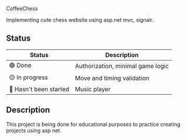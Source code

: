 CoffeeChess

Implementing cute chess website using asp.net mvc, signalr.

## Status

| Status | Description |
|--------|----------|
| 🟢 Done | Authorization, minimal game logic |
| 🟡 In progress | Move and timing validation |
| 🔴 Hasn't been started | Music player |

## Description

This project is being done for educational purposes to practice creating projects using asp net.
